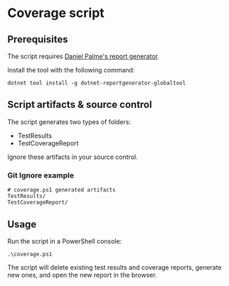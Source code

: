 # Coverage script
## Prerequisites
The script requires [Daniel Palme's report generator](https://github.com/danielpalme/ReportGenerator).

Install the tool with the following command:
```
dotnet tool install -g dotnet-reportgenerator-globaltool
```
## Script artifacts & source control
The script generates two types of folders:
- TestResults
- TestCoverageReport

Ignore these artifacts in your source control.
### Git Ignore example
```
# coverage.ps1 generated artifacts
TestResults/
TestCoverageReport/
```
## Usage
Run the script in a PowerShell console:
```
.\coverage.ps1
```
The script will delete existing test results and
coverage reports, generate new ones, and open the
new report in the browser.